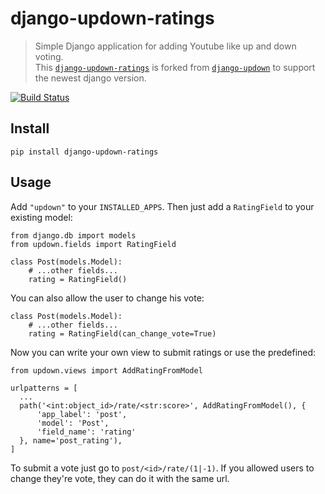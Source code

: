 # django-updown-ratings

> Simple Django application for adding Youtube like up and down voting. \
> This [`django-updown-ratings`][1] is forked from [`django-updown`][2] to support the newest django version.

[![Build Status](https://secure.travis-ci.org/agusmakmun/django-updown-ratings.png?branch=master)][3]

## Install

```
pip install django-updown-ratings
```

## Usage

Add `"updown"` to your `INSTALLED_APPS`. Then just add a `RatingField` to your existing model:

```
from django.db import models
from updown.fields import RatingField

class Post(models.Model):
    # ...other fields...
    rating = RatingField()
```

You can also allow the user to change his vote:

```
class Post(models.Model):
    # ...other fields...
    rating = RatingField(can_change_vote=True)
```

Now you can write your own view to submit ratings or use the predefined:

```
from updown.views import AddRatingFromModel

urlpatterns = [
  ...
  path('<int:object_id>/rate/<str:score>', AddRatingFromModel(), {
      'app_label': 'post',
      'model': 'Post',
      'field_name': 'rating'
  }, name='post_rating'),
]
```

To submit a vote just go to ``post/<id>/rate/(1|-1)``. If you allowed users to
change they're vote, they can do it with the same url.


[1]: https://github.com/agusmakmun/django-updown-ratings
[2]: https://github.com/weluse/django-updown
[3]: http://travis-ci.org/agusmakmun/django-updown-ratings
